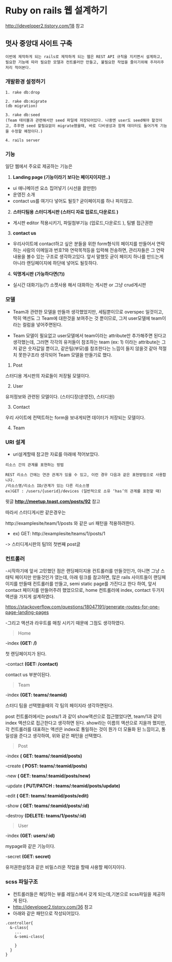 # Ruby on rails 웹 설계하기
http://ideveloper2.tistory.com/18 참고

## 멋사 중앙대 사이트 구축

```
이번에 제작하게 되는 rails로 제작하게 되는 웹은 REST API 규칙을 지키면서 설계하고,
필요한 기능에 따라 필요한 모델과 컨트롤러만 만들고, 불필요한 작업을 줄이기위해 주저리주저리 적어본다.
```

### 개발환경 설정하기

```
1. rake db:drop

2. rake db:migrate
(db migration)

3. rake db:seed
(Team 테이블과 관련해서만 seed 파일에 저장되어있다. 나중엔 user도 seed해야 할것이고, 추후엔 seed 할필요없이 migrate했을때, 바로 디비생성과 함께 데이터도 들어가게 기능을 수정할 예정이다.)

4. rails server
```

### 기능

일단 웹에서 주요로 제공하는 기능은



1. **Landing page  (기능이라기 보다는 페이지이지만..)**

  - ui 애니메이션 요소 집어넣기 (시선을 끌만한)
  - 운영진 소개
  - contact us를 여기다 넣어도 될듯? 굳이페이지를 하나 파지않고.



2. **스터디팀용 스터디게시판 (스터디 자료 업로드,다운로드 )**

  - 게시판 editor 적용시키기,  파일첨부기능 (업로드,다운로드 ), 팀별 접근권한


3. **contact us**

  - 우리사이트에 contact하고 싶은 분들을 위한 form형식의 페이지를 만들어서 연락하는 사람의 이메일과 번호?와 연락목적등을 입력해 전송하면, 관리자들은 그 연락내용을 볼수 있는 구조로 생각하고있다. 앞서 말했듯 굳이 페이지 하나를 만드는게 아니라 랜딩페이지에 하단에 넣어도 될듯하다.


4. **익명게시판 (가능하다면(?))**

  -  실시간 대화기능(?) 소켓사용 해서 대화하는 게시판 or 그냥 crud게시판

### 모델


  - Team과 관련한 모델을 만들까 생각했었지만, 세팀뿐이므로 overspec 일것이고, 딱히 액션도 그 Team에 대한것을 보여주는 것 뿐이므로, 그저 user모델에 team이라는 컬럼을 넣어주면된다.



  - Team 모델이 필요없고 user모델에서 team이라는 attribute만 추가해주면 된다고 생각했는데, 그러면 각각의 유저들이 참조하는 team (ex: 1) 이라는 attribute는 그저 같은 숫자값일 뿐이고, 같은팀(부모)를 참조한다는 느낌이 들지 않을것 같아 적절치 못한구조라 생각되어 Team 모델을 만들기로 했다.



  1. Post

  스터디용 게시판의 자료들이 저장될 모델이다.


  2. User

  유저정보와 관련된 모델이다. (스터디장(운영진), 스터디원)


  3. Contact

  우리 사이트에 컨택트하는 form을 보내게되면 데이터가 저장되는 모델이다.

  4. Team

### URI 설계

- uri설계할때 참고한 자료를 아래에 적어보았다.
```
리소스 간의 관계를 표현하는 방법

REST 리소스 간에는 연관 관계가 있을 수 있고, 이런 경우 다음과 같은 표현방법으로 사용합니다.
/리소스명/리소스 ID/관계가 있는 다른 리소스명    
ex)GET : /users/{userid}/devices (일반적으로 소유 ‘has’의 관계를 표현할 때)

```
윗글 **http://meetup.toast.com/posts/92** 참고

따라서 스터디게시판 같은경우는

http://examplesite/team/1/posts 와 같은 uri 패턴을 적용하려한다.

- ex) GET:  http://examplesite/teams/1/posts/1

-> 스터디게시판의 팀1의 첫번째 post글


### 컨트롤러


-시작하기에 앞서 고민했던 점은 랜딩페이지용 컨트롤러를 만들것인가, 아니면 그냥 스태틱 페이지만 만들것인가 였는데, 아래 링크를 참고하면, 많은 rails 사이트들이 랜딩페이지를 만들때 컨트롤러를 만들고, semi static page를 가진다고 한다 하여, 앞서 contact 페이지를 만들어주려 했었으므로, home 컨트롤러에 index, contact 두가지 액션을 가지게 설계하였다.



https://stackoverflow.com/questions/18047191/generate-routes-for-one-page-landing-pages



-그리고 액션과 라우트를 매칭 시키기 때문에 그점도 생각하였다.


> Home

-index **(GET: /)**

첫 랜딩페이지가 된다.

-contact **(GET: /contact)**

contact us 부분이된다.

> Team

-index **(GET: teams/:teamid)**

스터디 팀을 선택했을때의 각 팀의 페이지라 생각하면된다.

post 컨트롤러에서는 posts/1  과 같이 show액션으로 접근했었다면, team/1과 같이 index 액션으로 접근한다고 생각하면 된다. show라는 이름의 액션으로 지을까 했지만, 각 컨트롤러를 대표하는 액션은 index로 통일하는 것이 뭔가 더 모듈화 된 느낌이고, 통일성을 준다고 생각하여, 위와 같은 패턴을 선택했다.

> Post

-index **( GET: teams/:teamid/posts)**

-create **( POST: teams/:teamid/posts)**

-new **( GET: teams/:teamid/posts/new)**

-update **( PUT/PATCH : teams/:teamid/posts/update)**

-edit **( GET: teams/:teamid/posts/edit)**

-show **( GET: teams/:teamid/posts/:id)**

-destroy **(DELETE: teams/1/posts/:id)**

> User

-index **(GET: users/:id)**

mypage와 같은 기능이다.

-secret **(GET: secret)**

유저권한설정과 같은 비밀스러운 작업을 할때 사용할 페이지이다.

### scss 파일구조

- 컨트롤러들은 해당하는 뷰를 레일스에서 갖게 되는데,기본으로 scss파일을 제공하게 된다.
- http://ideveloper2.tistory.com/36 참고
- 아래와 같은 패턴으로 작성되어있다.

```
.controller{
  &-class{
    ...
    &-semi-class{

    }
  }
}
```
